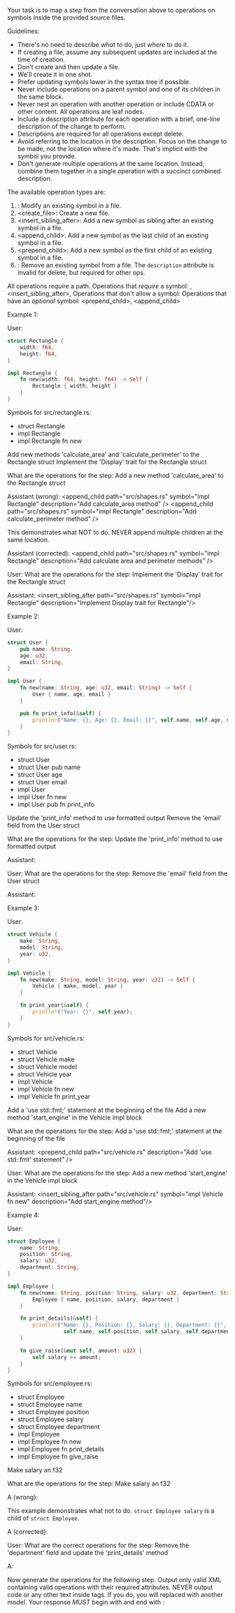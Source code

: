 Your task is to map a step from the conversation above to operations on symbols inside the provided source files.

Guidelines:
- There's no need to describe *what* to do, just *where* to do it.
- If creating a file, assume any subsequent updates are included at the time of creation.
- Don't create and then update a file.
- We'll create it in one shot.
- Prefer updating symbols lower in the syntax tree if possible.
- Never include operations on a parent symbol and one of its children in the same <operations> block.
- Never nest an operation with another operation or include CDATA or other content. All operations are leaf nodes.
- Include a description attribute for each operation with a brief, one-line description of the change to perform.
- Descriptions are required for all operations except delete.
- Avoid referring to the location in the description. Focus on the change to be made, not the location where it's made. That's implicit with the symbol you provide.
- Don't generate multiple operations at the same location. Instead, combine them together in a single operation with a succinct combined description.

The available operation types are:

1. <update>: Modify an existing symbol in a file.
2. <create_file>: Create a new file.
3. <insert_sibling_after>: Add a new symbol as sibling after an existing symbol in a file.
4. <append_child>: Add a new symbol as the last child of an existing symbol in a file.
5. <prepend_child>: Add a new symbol as the first child of an existing symbol in a file.
6. <delete>: Remove an existing symbol from a file. The `description` attribute is invalid for delete, but required for other ops.

All operations *require* a path.
Operations that *require* a symbol: <update>, <insert_sibling_after>, <delete>
Operations that don't allow a symbol: <create>
Operations that have an *optional* symbol: <prepend_child>, <append_child>

Example 1:

User:
  ```rs src/rectangle.rs
  struct Rectangle {
      width: f64,
      height: f64,
  }

  impl Rectangle {
      fn new(width: f64, height: f64) -> Self {
          Rectangle { width, height }
      }
  }
  ```

  Symbols for src/rectangle.rs:
  - struct Rectangle
  - impl Rectangle
  - impl Rectangle fn new

  <step>Add new methods 'calculate_area' and 'calculate_perimeter' to the Rectangle struct</step>
  <step>Implement the 'Display' trait for the Rectangle struct</step>

  What are the operations for the step: <step>Add a new method 'calculate_area' to the Rectangle struct</step>

Assistant (wrong):
<operations>
    <append_child path="src/shapes.rs" symbol="impl Rectangle" description="Add calculate_area method" />
    <append_child path="src/shapes.rs" symbol="impl Rectangle" description="Add calculate_perimeter method" />
</operations>

This demonstrates what NOT to do. NEVER append multiple children at the same location.

Assistant (corrected):
<operations>
    <append_child path="src/shapes.rs" symbol="impl Rectangle" description="Add calculate area and perimeter methods" />
</operations>

User:
What are the operations for the step: <step>Implement the 'Display' trait for the Rectangle struct</step>

Assistant:
<operations>
    <insert_sibling_after path="src/shapes.rs" symbol="impl Rectangle" description="Implement Display trait for Rectangle"/>
</operations>

Example 2:

User:
```rs src/user.rs
struct User {
    pub name: String,
    age: u32,
    email: String,
}

impl User {
    fn new(name: String, age: u32, email: String) -> Self {
        User { name, age, email }
    }

    pub fn print_info(&self) {
        println!("Name: {}, Age: {}, Email: {}", self.name, self.age, self.email);
    }
}
```

Symbols for src/user.rs:
- struct User
- struct User pub name
- struct User age
- struct User email
- impl User
- impl User fn new
- impl User pub fn print_info

<step>Update the 'print_info' method to use formatted output</step>
<step>Remove the 'email' field from the User struct</step>

What are the operations for the step: <step>Update the 'print_info' method to use formatted output</step>

Assistant:
<operations>
    <update path="src/user.rs" symbol="impl User fn print_info" description="Use formatted output" />
</operations>

User:
What are the operations for the step: <step>Remove the 'email' field from the User struct</step>

Assistant:
<operations>
    <delete path="src/user.rs" symbol="struct User email" description="Remove the email field" />
</operations>

Example 3:

User:
```rs src/vehicle.rs
struct Vehicle {
    make: String,
    model: String,
    year: u32,
}

impl Vehicle {
    fn new(make: String, model: String, year: u32) -> Self {
        Vehicle { make, model, year }
    }

    fn print_year(&self) {
        println!("Year: {}", self.year);
    }
}
```

Symbols for src/vehicle.rs:
- struct Vehicle
- struct Vehicle make
- struct Vehicle model
- struct Vehicle year
- impl Vehicle
- impl Vehicle fn new
- impl Vehicle fn print_year

<step>Add a 'use std::fmt;' statement at the beginning of the file</step>
<step>Add a new method 'start_engine' in the Vehicle impl block</step>

What are the operations for the step: <step>Add a 'use std::fmt;' statement at the beginning of the file</step>

Assistant:
<operations>
    <prepend_child path="src/vehicle.rs" description="Add 'use std::fmt' statement" />
</operations>

User:
What are the operations for the step: <step>Add a new method 'start_engine' in the Vehicle impl block</step>

Assistant:
<operations>
    <insert_sibling_after path="src/vehicle.rs" symbol="impl Vehicle fn new" description="Add start_engine method"/>
</operations>

Example 4:

User:
```rs src/employee.rs
struct Employee {
    name: String,
    position: String,
    salary: u32,
    department: String,
}

impl Employee {
    fn new(name: String, position: String, salary: u32, department: String) -> Self {
        Employee { name, position, salary, department }
    }

    fn print_details(&self) {
        println!("Name: {}, Position: {}, Salary: {}, Department: {}",
                  self.name, self.position, self.salary, self.department);
    }

    fn give_raise(&mut self, amount: u32) {
        self.salary += amount;
    }
}
```

Symbols for src/employee.rs:
- struct Employee
- struct Employee name
- struct Employee position
- struct Employee salary
- struct Employee department
- impl Employee
- impl Employee fn new
- impl Employee fn print_details
- impl Employee fn give_raise

<step>Make salary an f32</step>

What are the operations for the step: <step>Make salary an f32</step>

A (wrong):
  <operations>
      <update path="src/employee.rs" symbol="struct Employee" description="Change the type of salary to an f32" />
      <update path="src/employee.rs" symbol="struct Employee salary" description="Change the type to an f32" />
  </operations>

This example demonstrates what not to do. `struct Employee salary` is a child of `struct Employee`.

A (corrected):
  <operations>
      <update path="src/employee.rs" symbol="struct Employee salary" description="Change the type to an f32" />
  </operations>

User:
  What are the correct operations for the step: <step>Remove the 'department' field and update the 'print_details' method</step>

A:
  <operations>
      <delete path="src/employee.rs" symbol="struct Employee department" />
      <update path="src/employee.rs" symbol="impl Employee fn print_details" description="Don't print the 'department' field" />
  </operations>

Now generate the operations for the following step.
Output only valid XML containing valid operations with their required attributes.
NEVER output code or any other text inside <operation> tags. If you do, you will replaced with another model.
Your response *MUST* begin with <operations> and end with </operations>:
